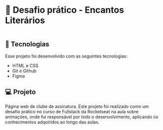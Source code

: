 <h1> 🚀 Desafio prático - Encantos Literários</h1>

<p align="center">
  <img alt="" src="">
</p>

## 🚀 Tecnologias

Esse projeto foi desenvolvido com as seguintes tecnologias:

- HTML e CSS
- Git e Github
- Figma

## 💻 Projeto

Página web de clube de assinatura.
Este projeto foi realizado como um desafio prático no curso de Fullstack da Rocketseat na aula sobre animações, onde fui responsável por todo o desenvolvimento, aplicando os conhecimentos adquiridos ao longo das aulas.
